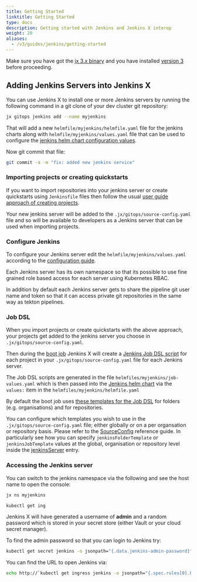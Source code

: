 ```yaml
---
title: Getting Started 
linktitle: Getting Started
type: docs
description: Getting started with Jenkins and Jenkins X interop
weight: 20
aliases:
  - /v3/guides/jenkins/getting-started
---
```



Make sure you have got the [jx 3.x binary](/v3/guides/jx3/) and you have installed [version 3](/v3/admin/platform/) before proceeding.


## Adding Jenkins Servers into Jenkins X

You can use Jenkins X to install one or more Jenkins servers by running the following command in a git clone of your dev cluster git repository:

```bash 
jx gitops jenkins add --name myjenkins
```

That will add a new `helmfile/myjenkins/helmfile.yaml` file for the jenkins charts along with `helmfile/myjenkins/values.yaml` file that can be used to configure the [jenkins helm chart configuration values](https://github.com/jenkinsci/helm-charts/blob/main/charts/jenkins/VALUES_SUMMARY.md).

Now git commit that file:

```bash 
git commit -a -m "fix: added new jenkins service"
```

### Importing projects or creating quickstarts

If you want to import repositories into your jenkins server or create quickstarts using `Jenkinsfile` files then follow the usual [user guide approach of creating projects](/v3/develop/create-project/).

Your new jenkins server will be added to the `.jx/gitops/source-config.yaml` file and so will be available to developers as a Jenkins server that can be used when importing projects.

### Configure Jenkins 

To configure your Jenkins server edit the `helmfile/myjenkins/values.yaml` according to the [configuration guide](https://github.com/jenkinsci/helm-charts/blob/main/charts/jenkins/VALUES_SUMMARY.md).

Each Jenkins server has its own namespace so that its possible to use fine grained role based access for each server using Kubernetes RBAC.

In addition by default each Jenkins server gets to share the pipeline git user name and token so that it can access private git repositories in the same way as tekton pipelines.


### Job DSL

When you import projects or create quickstarts with the above approach, your projects get added to the jenkins server you choose in  `.jx/gitops/source-config.yaml`. 

Then during the [boot job](/v3/about/how-it-works/#boot-job) Jenkins X will create a [Jenkins Job DSL script](https://plugins.jenkins.io/job-dsl/) for each project in your `.jx/gitops/source-config.yaml` file for each Jenkins server.

The Job DSL scripts are generated in the file `helmfiles/myjenkins/job-values.yaml` which is then passed into the [Jenkins helm chart](https://github.com/jenkinsci/helm-charts) via the `values:` item in the `helmfiles/myjenkins/helmfile.yaml`

By default the boot job uses [these templates for the Job DSL](https://github.com/jenkins-x/jx3-versions/tree/master/jenkins/templates) for folders (e.g. organisations) and for repositories.

You can configure which templates you wish to use in the `.jx/gitops/source-config.yaml` file; either globally or on a per organsation or repository basis. Please refer to the [SourceConfig](https://github.com/jenkins-x/jx-gitops/blob/master/docs/config.md#gitops.jenkins-x.io/v1alpha1.SourceConfig) reference guide. In particularly see how you can specify `jenkinsFolderTemplate` or `jenkinsJobTemplate` values at the global, organisation or repository level inside the [jenkinsServer](https://github.com/jenkins-x/jx-gitops/blob/master/docs/config.md#gitops.jenkins-x.io/v1alpha1.JenkinsServer) entry.


### Accessing the Jenkins server 

You can switch to the jenkins namespace via the following and see the host name to open the console:

```bash 
jx ns myjenkins

kubectl get ing
```

Jenkins X will have generated a username of **admin** and a random password which is stored in your secret store (either Vault or your cloud secret manager).

To find the admin password so that you can login to Jenkins try:

```bash 
kubectl get secret jenkins -o jsonpath="{.data.jenkins-admin-password}" | base64 --decode
```

You can find the URL to open Jenkins via: 

```bash 
echo http://`kubectl get ingress jenkins -o jsonpath="{.spec.rules[0].host}"`
```
           
